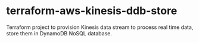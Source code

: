 # terraform-aws-kinesis-ddb-store
Terraform project to provision Kinesis data stream to process real time data, store them in DynamoDB NoSQL database. 
